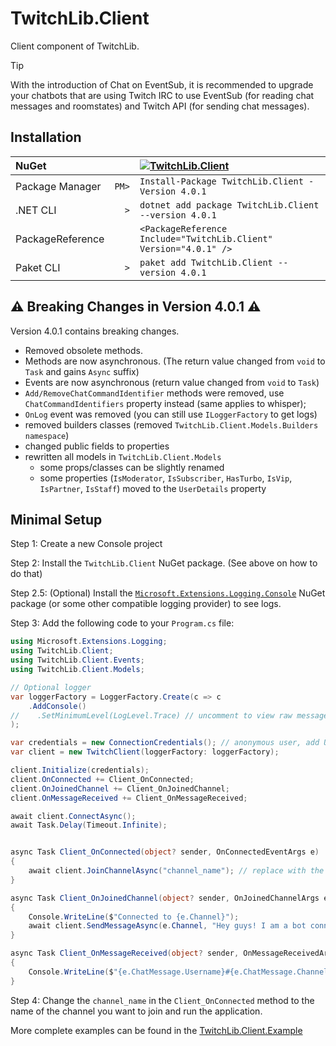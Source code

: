 ﻿# TwitchLib.Client
Client component of TwitchLib.

> [!TIP]
> With the introduction of Chat on EventSub, it is recommended to upgrade your chatbots that are using Twitch IRC to use EventSub (for reading chat messages and roomstates) and Twitch API (for sending chat messages).

## Installation

| NuGet            |       | [![TwitchLib.Client][1]][2]                                       |
| :--------------- | ----: | :---------------------------------------------------------------- |
| Package Manager  | `PM>` | `Install-Package TwitchLib.Client -Version 4.0.1`                 |
| .NET CLI         | `>`   | `dotnet add package TwitchLib.Client --version 4.0.1`             |
| PackageReference |       | `<PackageReference Include="TwitchLib.Client" Version="4.0.1" />` |
| Paket CLI        | `>`   | `paket add TwitchLib.Client --version 4.0.1`                      |

[1]: https://img.shields.io/nuget/v/TwitchLib.Client.svg?label=TwitchLib.Client
[2]: https://www.nuget.org/packages/TwitchLib.Client

## ⚠ Breaking Changes in Version 4.0.1 ⚠

Version 4.0.1 contains breaking changes.
- Removed obsolete methods.
- Methods are now asynchronous. (The return value changed from `void` to `Task` and gains `Async` suffix)
- Events are now asynchronous (return value changed from `void` to `Task`)
- `Add/RemoveChatCommandIdentifier` methods were removed, use `ChatCommandIdentifiers` property instead (same applies to whisper);
- `OnLog` event was removed (you can still use `ILoggerFactory` to get logs)
- removed builders classes (removed `TwitchLib.Client.Models.Builders namespace`)
- changed public fields to properties
- rewritten all models in `TwitchLib.Client.Models`
    - some props/classes can be slightly renamed
    - some properties (`IsModerator`, `IsSubscriber`, `HasTurbo`, `IsVip`, `IsPartner`, `IsStaff`) moved to the `UserDetails` property

## Minimal Setup
Step 1: Create a new Console project

Step 2: Install the `TwitchLib.Client` NuGet package. (See above on how to do that)

Step 2.5: (Optional) Install the [`Microsoft.Extensions.Logging.Console`](https://www.nuget.org/packages/Microsoft.Extensions.Logging.Console) NuGet package (or some other compatible logging provider) to see logs.

Step 3: Add the following code to your `Program.cs` file:
```cs
using Microsoft.Extensions.Logging;
using TwitchLib.Client;
using TwitchLib.Client.Events;
using TwitchLib.Client.Models;

// Optional logger
var loggerFactory = LoggerFactory.Create(c => c
    .AddConsole()
//    .SetMinimumLevel(LogLevel.Trace) // uncomment to view raw messages received from twitch
);

var credentials = new ConnectionCredentials(); // anonymous user, add Username and OAuth token to get the ability to send messages
var client = new TwitchClient(loggerFactory: loggerFactory);

client.Initialize(credentials);
client.OnConnected += Client_OnConnected;
client.OnJoinedChannel += Client_OnJoinedChannel;
client.OnMessageReceived += Client_OnMessageReceived;

await client.ConnectAsync();
await Task.Delay(Timeout.Infinite);


async Task Client_OnConnected(object? sender, OnConnectedEventArgs e)
{
    await client.JoinChannelAsync("channel_name"); // replace with the channel you want to join
}

async Task Client_OnJoinedChannel(object? sender, OnJoinedChannelArgs e)
{
    Console.WriteLine($"Connected to {e.Channel}");
    await client.SendMessageAsync(e.Channel, "Hey guys! I am a bot connected via TwitchLib!");
}

async Task Client_OnMessageReceived(object? sender, OnMessageReceivedArgs e)
{
    Console.WriteLine($"{e.ChatMessage.Username}#{e.ChatMessage.Channel}: {e.ChatMessage.Message}");
}
```
Step 4: Change the `channel_name` in the `Client_OnConnected` method to the name of the channel you want to join and run the application.

More complete examples can be found in the [TwitchLib.Client.Example](/TwitchLib.Client.Example/)
